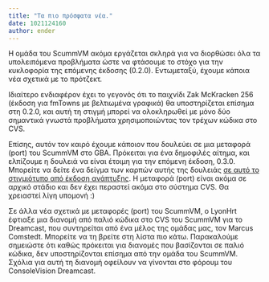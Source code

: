 ```yaml
---
title: "Τα πιο πρόσφατα νέα."
date: 1021124160
author: ender
---
```


Η ομάδα του ScummVM ακόμα εργάζεται σκληρά για να διορθώσει όλα τα υπολειπόμενα προβλήματα ώστε να φτάσουμε το στόχο για την κυκλοφορία της επόμενης έκδοσης (0.2.0). Εντωμεταξύ, έχουμε κάποια νέα σχετικά με το πρότζεκτ.  
  
Ιδιαίτερο ενδιαφέρον έχει το γεγονός ότι το παιχνίδι Zak McKracken 256 (έκδοση για fmTowns με βελτιωμένα γραφικά) θα υποστηρίζεται επίσημα στη 0.2.0, και αυτή τη στιγμή μπορεί να ολοκληρωθεί με μόνο δύο σημαντικά γνωστά προβλήματα χρησιμοποιώντας τον τρέχων κώδικα στο CVS.  
  
Επίσης, αυτόν τον καιρό έχουμε κάποιον που δουλεύει σε μια μεταφορά (port) του ScummVM στο GBA. Πρόκειται για ένα δημοφιλές αίτημα, και ελπίζουμε η δουλειά να είναι έτοιμη για την επόμενη έκδοση, 0.3.0. Μπορείτε να δείτε ένα δείγμα των καρπών αυτής της δουλειάς [σε αυτό το στιγμιότυπο από έκδοση ανάπτυξης](http://www.bbrox.org/scummadv_by_ph0x_0427c.jpg). Η μεταφορά (port) είναι ακόμα σε αρχικό στάδιο και δεν έχει περαστεί ακόμα στο σύστημα CVS. Θα χρειαστεί λίγη υπομονή :)  
  
Σε άλλα νέα σχετικά με μεταφορές (port) του ScummVM, ο LyonHrt έφτιαξε μια διανομή από παλιό κώδικα στο CVS του ScummVM για το Dreamcast, που συντηρείται από ένα μέλος της ομάδας μας, τον Marcus Comstedt. Μπορείτε να τη βρείτε στη λίστα πιο κάτω. Παρακαλούμε σημειώστε ότι καθώς πρόκειται για διανομές που βασίζονται σε παλιό κώδικα, δεν υποστηρίζονται επίσημα από την ομάδα του ScummVM. Σχόλια για αυτή τη διανομή οφείλουν να γίνονται στο φόρουμ του ConsoleVision Dreamcast.
